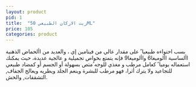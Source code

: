```yaml
---
layout: product
pid: 1
title:  "زيت الاركان الطبيعي 50ML"
price: 105
categories: product
---
```


بسب احتواءه طبيعيا ً على مقدار عالي من فيتامين إي ، والعديد من األحماض الذهنية األساسية األوميغا6 واألوميغا9 فإنه يتمتع بخواص تجميلية و عالجية عديدة، حيث يمكنك استعماله يوميا ً كعامل مرطب و مغذي للوجه ُمتص بسهولة أو الجسم أو كمضاد طبيعي للتجاعيد ولا يترك أثرا، فهو مرطب للبشرة وينعم الجلد ويطريه ويعالج الجفاف, التشققات, والخش.